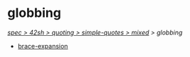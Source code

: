 # globbing

*[spec > 42sh > quoting > simple-quotes > mixed](..) > globbing*

* [brace-expansion](./brace-expansion)
